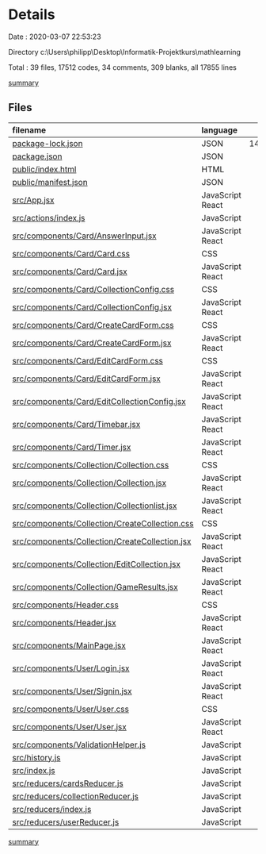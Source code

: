 # Details

Date : 2020-03-07 22:53:23

Directory c:\Users\philipp\Desktop\Informatik-Projektkurs\mathlearning

Total : 39 files,  17512 codes, 34 comments, 309 blanks, all 17855 lines

[summary](results.md)

## Files
| filename | language | code | comment | blank | total |
| :--- | :--- | ---: | ---: | ---: | ---: |
| [package-lock.json](/package-lock.json) | JSON | 14,884 | 0 | 1 | 14,885 |
| [package.json](/package.json) | JSON | 45 | 0 | 1 | 46 |
| [public/index.html](/public/index.html) | HTML | 21 | 23 | 1 | 45 |
| [public/manifest.json](/public/manifest.json) | JSON | 25 | 0 | 1 | 26 |
| [src/App.jsx](/src/App.jsx) | JavaScript React | 29 | 1 | 4 | 34 |
| [src/actions/index.js](/src/actions/index.js) | JavaScript | 172 | 0 | 24 | 196 |
| [src/components/Card/AnswerInput.jsx](/src/components/Card/AnswerInput.jsx) | JavaScript React | 28 | 0 | 5 | 33 |
| [src/components/Card/Card.css](/src/components/Card/Card.css) | CSS | 7 | 0 | 0 | 7 |
| [src/components/Card/Card.jsx](/src/components/Card/Card.jsx) | JavaScript React | 125 | 0 | 16 | 141 |
| [src/components/Card/CollectionConfig.css](/src/components/Card/CollectionConfig.css) | CSS | 9 | 0 | 1 | 10 |
| [src/components/Card/CollectionConfig.jsx](/src/components/Card/CollectionConfig.jsx) | JavaScript React | 70 | 0 | 4 | 74 |
| [src/components/Card/CreateCardForm.css](/src/components/Card/CreateCardForm.css) | CSS | 33 | 0 | 6 | 39 |
| [src/components/Card/CreateCardForm.jsx](/src/components/Card/CreateCardForm.jsx) | JavaScript React | 329 | 2 | 37 | 368 |
| [src/components/Card/EditCardForm.css](/src/components/Card/EditCardForm.css) | CSS | 33 | 0 | 6 | 39 |
| [src/components/Card/EditCardForm.jsx](/src/components/Card/EditCardForm.jsx) | JavaScript React | 347 | 2 | 36 | 385 |
| [src/components/Card/EditCollectionConfig.jsx](/src/components/Card/EditCollectionConfig.jsx) | JavaScript React | 68 | 0 | 4 | 72 |
| [src/components/Card/Timebar.jsx](/src/components/Card/Timebar.jsx) | JavaScript React | 39 | 1 | 5 | 45 |
| [src/components/Card/Timer.jsx](/src/components/Card/Timer.jsx) | JavaScript React | 30 | 3 | 9 | 42 |
| [src/components/Collection/Collection.css](/src/components/Collection/Collection.css) | CSS | 3 | 0 | 0 | 3 |
| [src/components/Collection/Collection.jsx](/src/components/Collection/Collection.jsx) | JavaScript React | 80 | 1 | 13 | 94 |
| [src/components/Collection/Collectionlist.jsx](/src/components/Collection/Collectionlist.jsx) | JavaScript React | 97 | 0 | 13 | 110 |
| [src/components/Collection/CreateCollection.css](/src/components/Collection/CreateCollection.css) | CSS | 6 | 0 | 0 | 6 |
| [src/components/Collection/CreateCollection.jsx](/src/components/Collection/CreateCollection.jsx) | JavaScript React | 142 | 0 | 15 | 157 |
| [src/components/Collection/EditCollection.jsx](/src/components/Collection/EditCollection.jsx) | JavaScript React | 181 | 1 | 20 | 202 |
| [src/components/Collection/GameResults.jsx](/src/components/Collection/GameResults.jsx) | JavaScript React | 30 | 0 | 7 | 37 |
| [src/components/Header.css](/src/components/Header.css) | CSS | 0 | 0 | 1 | 1 |
| [src/components/Header.jsx](/src/components/Header.jsx) | JavaScript React | 49 | 0 | 7 | 56 |
| [src/components/MainPage.jsx](/src/components/MainPage.jsx) | JavaScript React | 23 | 0 | 2 | 25 |
| [src/components/User/Login.jsx](/src/components/User/Login.jsx) | JavaScript React | 66 | 0 | 7 | 73 |
| [src/components/User/Signin.jsx](/src/components/User/Signin.jsx) | JavaScript React | 83 | 0 | 9 | 92 |
| [src/components/User/User.css](/src/components/User/User.css) | CSS | 9 | 0 | 2 | 11 |
| [src/components/User/User.jsx](/src/components/User/User.jsx) | JavaScript React | 104 | 0 | 12 | 116 |
| [src/components/ValidationHelper.js](/src/components/ValidationHelper.js) | JavaScript | 38 | 0 | 4 | 42 |
| [src/history.js](/src/history.js) | JavaScript | 2 | 0 | 2 | 4 |
| [src/index.js](/src/index.js) | JavaScript | 14 | 0 | 3 | 17 |
| [src/reducers/cardsReducer.js](/src/reducers/cardsReducer.js) | JavaScript | 90 | 0 | 11 | 101 |
| [src/reducers/collectionReducer.js](/src/reducers/collectionReducer.js) | JavaScript | 81 | 0 | 6 | 87 |
| [src/reducers/index.js](/src/reducers/index.js) | JavaScript | 8 | 0 | 3 | 11 |
| [src/reducers/userReducer.js](/src/reducers/userReducer.js) | JavaScript | 112 | 0 | 11 | 123 |

[summary](results.md)